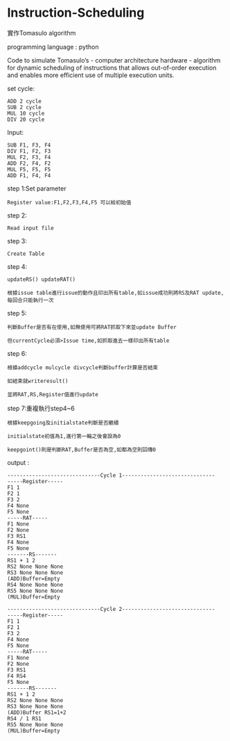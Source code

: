 # Instruction-Scheduling

實作Tomasulo algorithm

programming language : python


Code to simulate Tomasulo’s - computer architecture hardware - algorithm for dynamic scheduling of instructions that allows out-of-order execution and enables more efficient use of multiple execution units.

  
set cycle:

    ADD 2 cycle
    SUB 2 cycle
    MUL 10 cycle
    DIV 20 cycle


Input:

    SUB F1, F3, F4
    DIV F1, F2, F3
    MUL F2, F3, F4
    ADD F2, F4, F2
    MUL F5, F5, F5
    ADD F1, F4, F4
    


step 1:Set parameter

    Register value:F1,F2,F3,F4,F5 可以給初始值

step 2:
    
    Read input file

step 3:

    Create Table

step 4:
    
    updateRS() updateRAT()

    根據issue table進行issue的動作且印出所有table,如issue成功則將RS及RAT update,每回合只能執行一次

step 5:

    判斷Buffer是否有在使用,如無使用可將RAT抓取下來並update Buffer

    但currentCycle必須>Issue time,如抓取進去一樣印出所有table

step 6:

    根據addcycle mulcycle divcycle判斷buffer計算是否結束

    如結束就writeresult() 

    並將RAT,RS,Register值進行update

step 7:重複執行step4~6

    根據keepgoing及initialstate判斷是否繼續

    initialstate初值為1,進行第一輪之後會設為0

    keepgoint()則是判斷RAT,Buffer是否為空,如都為空則回傳0



output :

    ------------------------------Cycle 1------------------------------
    -----Register-----
    F1 1
    F2 1
    F3 2
    F4 None
    F5 None
    -----RAT-----
    F1 None
    F2 None
    F3 RS1
    F4 None
    F5 None
    -------RS-------
    RS1 + 1 2
    RS2 None None None
    RS3 None None None
    (ADD)Buffer=Empty
    RS4 None None None
    RS5 None None None
    (MUL)Buffer=Empty

    ------------------------------Cycle 2------------------------------
    -----Register-----
    F1 1
    F2 1
    F3 2
    F4 None
    F5 None
    -----RAT-----
    F1 None
    F2 None
    F3 RS1
    F4 RS4
    F5 None
    -------RS-------
    RS1 + 1 2
    RS2 None None None
    RS3 None None None
    (ADD)Buffer RS1=1+2
    RS4 / 1 RS1
    RS5 None None None
    (MUL)Buffer=Empty
